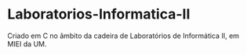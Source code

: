 # Laboratorios-Informatica-II

Criado em C no âmbito da cadeira de Laboratórios de Informática II, em MIEI da UM.
